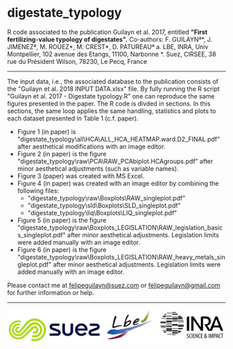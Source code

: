 # digestate_typology
R code associated to the publication Guilayn et al. 2017, entitled 
**"First  fertilizing-value typology of digestates".**
Co-authors:
F. GUILAYN&ordf;&#42;, J. JIMENEZ&ordf;, M. ROUEZ&#42;, M. CREST&#42;, D. PATUREAU&ordf; 
a. LBE, INRA, Univ Montpellier, 102 avenue des Etangs, 11100, Narbonne
*. Suez, CIRSEE, 38 rue du Président Wilson, 78230, Le Pecq, France

------------



The input data, i.e., the associated database to the publication consists of the "Guilayn et al. 2018 INPUT DATA.xlsx" file.
By fully running the R script "Guilayn et al. 2017 - Digestate typology.R" one can reproduce the same figures presented in the paper. The R code is divded in sections. In this sections, the same loop applies the same handling, statistics and plots to each dataset presented in Table 1 (c.f. paper).

- Figure 1 (in paper) is "digestate_typology\all\HCA\ALL_HCA_HEATMAP.ward.D2_FINAL.pdf" after aesthetical modifications with an image editor.
- Figure 2 (in paper) is the figure "digestate_typology\raw\PCA\RAW_PCAbiplot.HCAgroups.pdf" after minor aesthetical adjustments (such as variable names).
- Figure 3 (paper) was created with MS Excel.
- Figure 4 (in paper) was created with an image editor by combining the following files: 
	- "digestate_typology\raw\Boxplots\RAW_singleplot.pdf"
	- "digestate_typology\sld\Boxplots\SLD_singleplot.pdf"
	- "digestate_typology\liq\Boxplots\LIQ_singleplot.pdf"
- Figure 5 (in paper) is the figure "digestate_typology\raw\Boxplots_LEGISLATION\RAW_legislation_basics_singleplot.pdf" after minor aesthetical adjustments. Legislation limits were added manually with an image editor.
- Figure 6 (in paper) is the figure "digestate_typology\raw\Boxplots_LEGISLATION\RAW_heavy_metals_singleplot.pdf" after minor aesthetical adjustments. Legislation limits were added manually with an image editor.

Please contact me at felipeguilayn@suez.com or felipeguilayn@gmail.com for further information or help.

------------
![](https://github.com/guilayn/digestate_typology/blob/master/logos.PNG)
